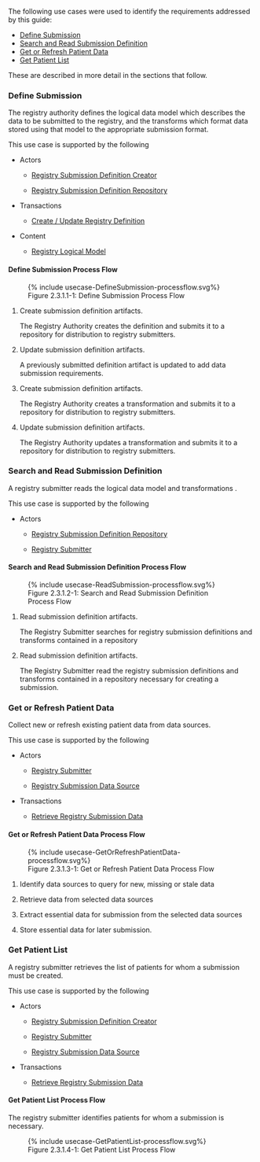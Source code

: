 <!--
    This content is automatically generated from CREDS.xml by overview.xslt
-->


The following use cases were used to identify the requirements addressed by this guide:

* [Define Submission](#define-submission)
* [Search and Read Submission Definition](#search-and-read-submission-definition)
* [Get or Refresh Patient Data](#get-or-refresh-patient-data)
* [Get Patient List](#get-patient-list)


These are described in more detail in the sections that follow.


### Define Submission

The registry authority defines the logical data model which describes the data to be submitted to the registry,
and the transforms
which format data stored using that model to the appropriate submission format.



This use case is supported by the following

* Actors

  - [Registry Submission Definition Creator](actors.html#registry-submission-definition-creator)

  - [Registry Submission Definition Repository](actors.html#registry-submission-definition-repository)

* Transactions

  - [Create / Update Registry Definition](transaction-CURD.html)

* Content

  - [Registry Logical Model](StructureDefinition-CREDSStructureDefinition.html)

#### Define Submission Process Flow 



<figure>
{% include usecase-DefineSubmission-processflow.svg%}
<figcaption>Figure 2.3.1.1-1: Define Submission Process Flow </figcaption>
</figure>

1. Create submission definition artifacts.

   The Registry Authority creates the definition and submits it to a repository for distribution to registry
submitters.


   

1. Update submission definition artifacts.

   A previously submitted definition artifact is updated to add data submission requirements.


   

1. Create submission definition artifacts.

   The Registry Authority creates a transformation and submits it to a repository for distribution to registry
submitters.


   

1. Update submission definition artifacts.

   The Registry Authority updates a transformation and submits it to a repository for distribution to registry
submitters.


   

### Search and Read Submission Definition

A registry submitter reads the logical data model and transformations .


This use case is supported by the following

* Actors

  - [Registry Submission Definition Repository](actors.html#registry-submission-definition-repository)

  - [Registry Submitter](actors.html#registry-submitter)

#### Search and Read Submission Definition Process Flow 



<figure>
{% include usecase-ReadSubmission-processflow.svg%}
<figcaption>Figure 2.3.1.2-1: Search and Read Submission Definition Process Flow </figcaption>
</figure>

1. Read submission definition artifacts.

   The Registry Submitter searches for registry submission definitions and transforms contained in a repository



   

1. Read submission definition artifacts.

   The Registry Submitter read the registry submission definitions and transforms contained in a repository
necessary for creating a submission.



   

### Get or Refresh Patient Data

Collect new or refresh existing patient data from data sources.


This use case is supported by the following

* Actors

  - [Registry Submitter](actors.html#registry-submitter)

  - [Registry Submission Data Source](actors.html#registry-submission-data-source)

* Transactions

  - [Retrieve Registry Submission Data](transaction-RRSD.html)

#### Get or Refresh Patient Data Process Flow 

<figure>
{% include usecase-GetOrRefreshPatientData-processflow.svg%}
<figcaption>Figure 2.3.1.3-1: Get or Refresh Patient Data Process Flow </figcaption>
</figure>

1. Identify data sources to query for new, missing or stale data

   

1. Retrieve data from selected data sources

   

1. Extract essential data for submission from the selected data sources

   

1. Store essential data for later submission.

   

### Get Patient List

A registry submitter retrieves the list of patients for whom a submission must be created.


This use case is supported by the following

* Actors

  - [Registry Submission Definition Creator](actors.html#registry-submission-definition-creator)

  - [Registry Submitter](actors.html#registry-submitter)

  - [Registry Submission Data Source](actors.html#registry-submission-data-source)

* Transactions

  - [Retrieve Registry Submission Data](transaction-RRSD.html)

#### Get Patient List Process Flow 

The registry submitter identifies patients for whom a submission is necessary.


<figure>
{% include usecase-GetPatientList-processflow.svg%}
<figcaption>Figure 2.3.1.4-1: Get Patient List Process Flow </figcaption>
</figure>
